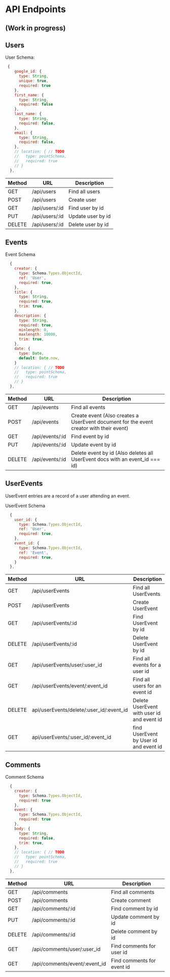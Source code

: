# API Endpoints

## (Work in progress)

## Users

User Schema: 
```javascript
 {
    google_id: {
      type: String,
      unique: true,
      required: true
    },
    first_name: {
      type: String,
      required: false
    },
    last_name: {
      type: String,
      required: false,
    },
    email: {
      type: String,
      required: false,
    },
    // location: { // TODO
    //   type: pointSchema,
    //   required: true
    // }
  },
```

| Method | URL | Description |
| ---    | --- | ---         |
GET  | /api/users     | Find all users
POST | /api/users     | Create user
GET  | /api/users/:id | Find user by id
PUT  | /api/users/:id | Update user by id
DELETE | /api/users/:id | Delete user by id


## Events

Event Schema
```javascript
  {
    creator: {
      type: Schema.Types.ObjectId,
      ref: 'User',
      required: true,
    },
    title: {
      type: String,
      required: true,
      trim: true,
    },
    description: {
      type: String,
      required: true,
      minlength: 0,
      maxlength: 10000,
      trim: true,
    },
    date: {
      type: Date,
      default: Date.now,
    }
    // location: { // TODO
    //   type: pointSchema,
    //   required: true
    // }
  },
  ```
| Method | URL | Description |
| ---    | --- | ---         |
GET  | /api/events     | Find all events
POST | /api/events     | Create event (Also creates a UserEvent document for the event creator with their event)
GET  | /api/events/:id | Find event by id
PUT  | /api/events/:id | Update event by id
DELETE  | /api/events/:id | Delete event by id (Also deletes all UserEvent docs with an event_id === id)

## UserEvents
UserEvent entries are a record of a user attending an event.

UserEvent Schema
```javascript
  {
    user_id: {
      type: Schema.Types.ObjectId,
      ref: 'User',
      required: true,
    },
    event_id: {
      type: Schema.Types.ObjectId,
      ref: 'Event',
      required: true,
    }
  },
```

| Method | URL | Description |
| ---    | --- | ---         |
GET  | /api/userEvents     | Find all UserEvents
POST | /api/userEvents     | Create UserEvent
GET  | /api/userEvents/:id     | Find UserEvent by id
DELETE  | /api/userEvents/:id     | Delete UserEvent by id
GET  | /api/userEvents/user/:user_id | Find all events for a user id
GET  | /api/userEvents/event/:event_id | Find all users for an event id
DELETE | api/userEvents/delete/:user_id/:event_id | Delete UserEvent with user id and event id
GET | api/userEvents/:user_id/:event_id | find UserEvent by User id and event id

## Comments

Comment Schema
```javascript
  {
    creator: {
      type: Schema.Types.ObjectId,
      required: true
    },
    event: {
      type: Schema.Types.ObjectId,
      required: true
    },
    body: {
      type: String,
      required: false,
      trim: true,
    },
    // location: { // TODO
    //   type: pointSchema,
    //   required: true
    // }
  },
  ```
| Method | URL | Description |
| ---    | --- | ---         |
GET  | /api/comments     | Find all comments
POST | /api/comments     | Create comment
GET  | /api/comments/:id | Find comment by id
PUT  | /api/comments/:id | Update comment by id
DELETE  | /api/comments/:id | Delete comment by id
GET  | /api/comments/user/:user_id | Find comments for user id
GET  | /api/comments/event/:event_id | Find comments for event id

